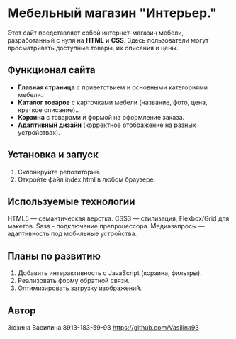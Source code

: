 # Мебельный магазин "Интерьер."
Этот сайт представляет собой интернет-магазин мебели, разработанный с нуля на **HTML** и **CSS**. Здесь пользователи могут просматривать доступные товары, их описания и цены.


## Функционал сайта
- **Главная страница** с приветствием и основными категориями мебели.
- **Каталог товаров** с карточками мебели (название, фото, цена, краткое описание)..
- **Корзина** с товарами и формой на оформление заказа.
- **Адаптивный дизайн** (корректное отображение на разных устройствах).


## Установка и запуск
1. Склонируйте репозиторий.
2. Откройте файл index.html в любом браузере.


## Используемые технологии
HTML5 — семантическая верстка.
CSS3 — стилизация, Flexbox/Grid для макетов.
Sass - подключение препроцессора.
Медиазапросы — адаптивность под мобильные устройства.


## Планы по развитию
1. Добавить интерактивность с JavaScript (корзина, фильтры).
2. Реализовать форму обратной связи.
3. Оптимизировать загрузку изображений.


## Автор 
Зюзина Василина 8913-183-59-93
https://github.com/Vasilina93
